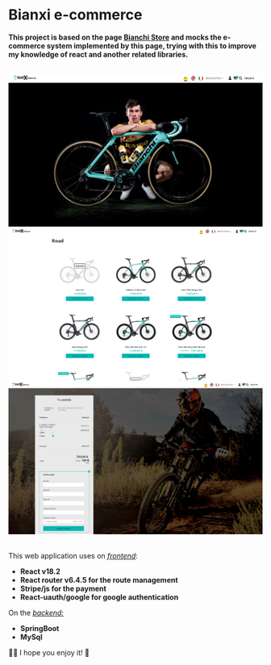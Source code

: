 # Bianxi e-commerce

<b>This project is based on the page <a href="https://bianchistore.es">Bianchi Store</a> and mocks the e-commerce system implemented by this page, trying with this to improve my knowledge of react and another related libraries.</b>\
<br />

![home](./src/assets/readme/home.png)
![home](./src/assets/readme/products.png)
![home](./src/assets/readme/cart.png)\
<br />

This web application uses on <u><i>frontend</i></u>:

<b><ul>

  <li>React v18.2</li>
  <li>React router v6.4.5 for the route management</li>
  <li>Stripe/js for the payment</li>
  <li>React-uauth/google for google authentication</li>
</ul></b>

On the <u><i>backend:</i></u>

<b><ul>

  <li>SpringBoot</li>
  <li>MySql</li>
</ul></b>

👩‍🚀 I hope you enjoy it! 🚀
